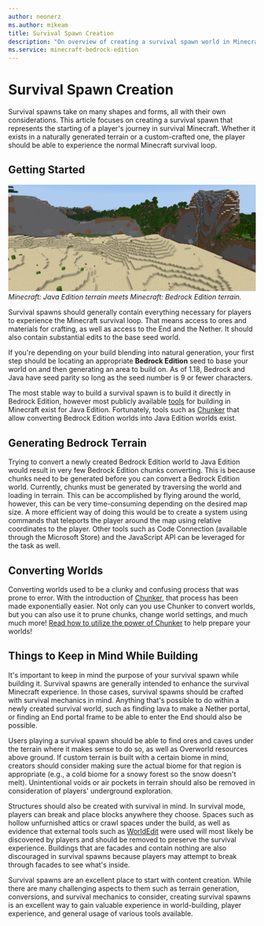 ```yaml
---
author: neonerz
ms.author: mikeam
title: Survival Spawn Creation
description: "On overview of creating a survival spawn world in Minecraft: Bedrock Edition"
ms.service: minecraft-bedrock-edition
---
```


# Survival Spawn Creation

Survival spawns take on many shapes and forms, all with their own considerations. This article focuses on creating a survival spawn that represents the starting of a player's journey in survival Minecraft. Whether it exists in a naturally generated terrain or a custom-crafted one, the player should be able to experience the normal Minecraft survival loop.

## Getting Started

![Displaced terrain when mixing generation from different editions](Media/SurvivalSpawnCreation/javatobedrockterrain.png)
*Minecraft: Java Edition terrain meets Minecraft: Bedrock Edition terrain.*

Survival spawns should generally contain everything necessary for players to experience the Minecraft survival loop. That means access to ores and materials for crafting, as well as access to the End and the Nether. It should also contain substantial edits to the base seed world.

If you're depending on your build blending into natural generation, your first step should be locating an appropriate **Bedrock Edition** seed to base your world on and then generating an area to build on. As of 1.18, Bedrock and Java have seed parity so long as the seed number is 9 or fewer characters.

The most stable way to build a survival spawn is to build it directly in Bedrock Edition, however most publicly available [tools](CommonlyUsedTools.md) for building in Minecraft exist for Java Edition. Fortunately, tools such as [Chunker](https://chunker.app) that allow converting Bedrock Edition worlds into Java Edition worlds exist.

## Generating Bedrock Terrain

Trying to convert a newly created Bedrock Edition world to Java Edition would result in very few Bedrock Edition chunks converting. This is because chunks need to be generated before you can convert a Bedrock Edition world. Currently, chunks must be generated by traversing the world and loading in terrain. This can be accomplished by flying around the world, however, this can be very time-consuming depending on the desired map size. A more efficient way of doing this would be to create a system using commands that teleports the player around the map using relative coordinates to the player. Other tools such as Code Connection (available through the Microsoft Store) and the JavaScript API can be leveraged for the task as well.

## Converting Worlds

Converting worlds used to be a clunky and confusing process that was prone to error. With the introduction of [Chunker](https://chunker.app), that process has been made exponentially easier. Not only can you use Chunker to convert worlds, but you can also use it to prune chunks, change world settings, and much much more! [Read how to utilize the power of Chunker](ChunkerOverview.md) to help prepare your worlds!

## Things to Keep in Mind While Building

It's important to keep in mind the purpose of your survival spawn while building it. Survival spawns are generally intended to enhance the survival Minecraft experience. In those cases, survival spawns should be crafted with survival mechanics in mind. Anything that's possible to do within a newly created survival world, such as finding lava to make a Nether portal, or finding an End portal frame to be able to enter the End should also be possible.

Users playing a survival spawn should be able to find ores and caves under the terrain where it makes sense to do so, as well as Overworld resources above ground. If custom terrain is built with a certain biome in mind, creators should consider making sure the actual biome for that region is appropriate (e.g., a cold biome for a snowy forest so the snow doesn't melt). Unintentional voids or air pockets in terrain should also be removed in consideration of players' underground exploration.

Structures should also be created with survival in mind. In survival mode, players can break and place blocks anywhere they choose. Spaces such as hollow unfurnished attics or crawl spaces under the build, as well as evidence that external tools such as [WorldEdit](https://www.spigotmc.org/resources/fast-async-worldedit-voxelsniper.13932/) were used will most likely be discovered by players and should be removed to preserve the survival experience. Buildings that are facades and contain nothing are also discouraged in survival spawns because players may attempt to break through facades to see what's inside.

Survival spawns are an excellent place to start with content creation. While there are many challenging aspects to them such as terrain generation, conversions, and survival mechanics to consider, creating survival spawns is an excellent way to gain valuable experience in world-building, player experience, and general usage of various tools available.
